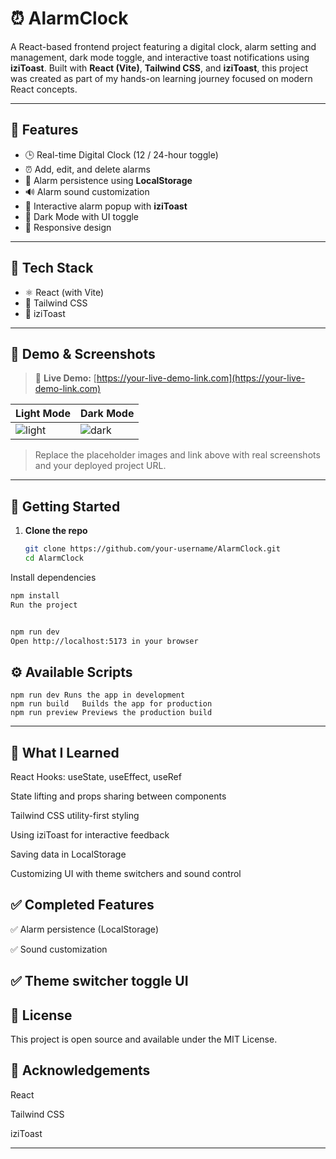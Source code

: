 # ⏰ AlarmClock

A React-based frontend project featuring a digital clock, alarm setting and management, dark mode toggle, and interactive toast notifications using **iziToast**. Built with **React (Vite)**, **Tailwind CSS**, and **iziToast**, this project was created as part of my hands-on learning journey focused on modern React concepts.

---

## 🔮 Features

- 🕒 Real-time Digital Clock (12 / 24-hour toggle)
- ⏰ Add, edit, and delete alarms
- 💾 Alarm persistence using **LocalStorage**
- 🔊 Alarm sound customization
- 📣 Interactive alarm popup with **iziToast**
- 🌙 Dark Mode with UI toggle
- 📱 Responsive design

---

## 🧪 Tech Stack

- ⚛️ React (with Vite)
- 🎨 Tailwind CSS
- 📣 iziToast

---

## 📸 Demo & Screenshots

> 📌 **Live Demo:** [https://your-live-demo-link.com](https://your-live-demo-link.com)

| Light Mode | Dark Mode |
|------------|-----------|
| ![light](https://via.placeholder.com/300x180.png?text=Light+Mode) | ![dark](https://via.placeholder.com/300x180.png?text=Dark+Mode) |

> Replace the placeholder images and link above with real screenshots and your deployed project URL.

---

## 🚀 Getting Started

1. **Clone the repo**
   ```bash
   git clone https://github.com/your-username/AlarmClock.git
   cd AlarmClock
   ```
Install dependencies

```bash
npm install
Run the project
```
```bash

npm run dev
Open http://localhost:5173 in your browser
```

## ⚙️ Available Scripts
```Command	Description
npm run dev	Runs the app in development
npm run build	Builds the app for production
npm run preview	Previews the production build
```
---
## 🧠 What I Learned
React Hooks: useState, useEffect, useRef

State lifting and props sharing between components

Tailwind CSS utility-first styling

Using iziToast for interactive feedback

Saving data in LocalStorage

Customizing UI with theme switchers and sound control

## ✅ Completed Features
✅ Alarm persistence (LocalStorage)

✅ Sound customization

✅ Theme switcher toggle UI
---
## 📄 License
This project is open source and available under the MIT License.

## 🙌 Acknowledgements
React

Tailwind CSS

iziToast

---
